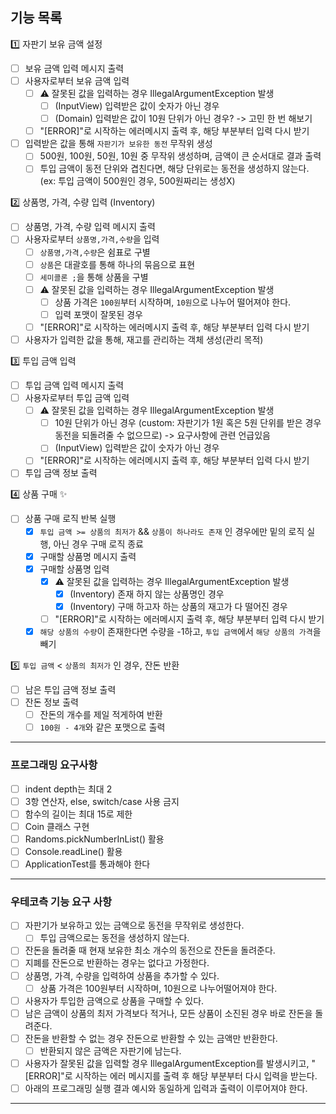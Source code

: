 ## 기능 목록

1️⃣ 자판기 보유 금액 설정

-[ ] 보유 금액 입력 메시지 출력
-[ ] 사용자로부터 보유 금액 입력
    -[ ] ⚠️ 잘못된 값을 입력하는 경우 IllegalArgumentException 발생
        -[ ] (InputView) 입력받은 값이 숫자가 아닌 경우
        -[ ] (Domain) 입력받은 값이 10원 단위가 아닌 경우? -> 고민 한 번 해보기
    -[ ] "[ERROR]"로 시작하는 에러메시지 출력 후, 해당 부분부터 입력 다시 받기
-[ ] 입력받은 값을 통해 `자판기가 보유한 동전` 무작위 생성
    -[ ] 500원, 100원, 50원, 10원 중 무작위 생성하며, 금액이 큰 순서대로 결과 출력
    -[ ] 투입 금액이 동전 단위와 겹친다면, 해당 단위로는 동전을 생성하지 않는다. (ex: 투입 금액이 500원인 경우, 500원짜리는 생성X)

2️⃣ 상품명, 가격, 수량 입력 (Inventory)

-[ ] 상품명, 가격, 수량 입력 메시지 출력
-[ ] 사용자로부터 `상품명,가격,수량`을 입력
    -[ ] `상품명,가격,수량`은 쉼표로 구별
    -[ ] `상품`은 대괄호를 통해 하나의 묶음으로 표현
    -[ ] `세미콜론 ;`을 통해 상품을 구별
    -[ ] ⚠️ 잘못된 값을 입력하는 경우 IllegalArgumentException 발생
        -[ ] 상품 가격은 `100원`부터 시작하며, `10원`으로 나누어 떨어져야 한다.
        -[ ] 입력 포맷이 잘못된 경우
    -[ ] "[ERROR]"로 시작하는 에러메시지 출력 후, 해당 부분부터 입력 다시 받기
-[ ] 사용자가 입력한 값을 통해, 재고를 관리하는 객체 생성(관리 목적)

3️⃣ 투입 금액 입력

-[ ] 투입 금액 입력 메시지 출력
-[ ] 사용자로부터 투입 금액 입력
    -[ ] ⚠️ 잘못된 값을 입력하는 경우 IllegalArgumentException 발생
        -[ ] 10원 단위가 아닌 경우 (custom: 자판기가 1원 혹은 5원 단위를 받은 경우 동전을 되돌려줄 수 없으므로) -> 요구사항에 관련 언급있음
        -[ ] (InputView) 입력받은 값이 숫자가 아닌 경우
    -[ ] "[ERROR]"로 시작하는 에러메시지 출력 후, 해당 부분부터 입력 다시 받기
-[ ] 투입 금액 정보 출력

4️⃣ 상품 구매 ✨

-[ ] 상품 구매 로직 반복 실행
    -[x] `투입 금액 >= 상품의 최저가` && `상품이 하나라도 존재` 인 경우에만 밑의 로직 실행, 아닌 경우 구매 로직 종료
    -[x] 구매할 상품명 메시지 출력
    -[x] 구매할 상품명 입력
        -[x] ⚠️ 잘못된 값을 입력하는 경우 IllegalArgumentException 발생
            -[x] (Inventory) 존재 하지 않는 상품명인 경우
            -[x] (Inventory) 구매 하고자 하는 상품의 재고가 다 떨어진 경우
        -[ ] "[ERROR]"로 시작하는 에러메시지 출력 후, 해당 부분부터 입력 다시 받기
    -[x] `해당 상품의 수량`이 존재한다면 수량을 -1하고, `투입 금액`에서 `해당 상품의 가격`을 빼기

5️⃣ `투입 금액` < `상품의 최저가` 인 경우, 잔돈 반환

-[ ] 남은 투입 금액 정보 출력
-[ ] 잔돈 정보 출력
    -[ ] 잔돈의 개수를 제일 적게하여 반환
    -[ ] `100원 - 4개`와 같은 포맷으로 출력

---

### 프로그래밍 요구사항

-[ ] indent depth는 최대 2
-[ ] 3항 연산자, else, switch/case 사용 금지
-[ ] 함수의 길이는 최대 15로 제한
-[ ] Coin 클래스 구현
-[ ] Randoms.pickNumberInList() 활용
-[ ] Console.readLine() 활용
-[ ] ApplicationTest를 통과해야 한다

---

### 우테코측 기능 요구 사항

-[ ] 자판기가 보유하고 있는 금액으로 동전을 무작위로 생성한다.
    -[ ] 투입 금액으로는 동전을 생성하지 않는다.
-[ ] 잔돈을 돌려줄 때 현재 보유한 최소 개수의 동전으로 잔돈을 돌려준다.
-[ ] 지폐를 잔돈으로 반환하는 경우는 없다고 가정한다.
-[ ] 상품명, 가격, 수량을 입력하여 상품을 추가할 수 있다.
    -[ ] 상품 가격은 100원부터 시작하며, 10원으로 나누어떨어져야 한다.
-[ ] 사용자가 투입한 금액으로 상품을 구매할 수 있다.
-[ ] 남은 금액이 상품의 최저 가격보다 적거나, 모든 상품이 소진된 경우 바로 잔돈을 돌려준다.
-[ ] 잔돈을 반환할 수 없는 경우 잔돈으로 반환할 수 있는 금액만 반환한다.
    -[ ] 반환되지 않은 금액은 자판기에 남는다.
-[ ] 사용자가 잘못된 값을 입력할 경우 IllegalArgumentException를 발생시키고, "[ERROR]"로 시작하는 에러 메시지를 출력 후 해당 부분부터 다시 입력을 받는다.
-[ ] 아래의 프로그래밍 실행 결과 예시와 동일하게 입력과 출력이 이루어져야 한다.

---



